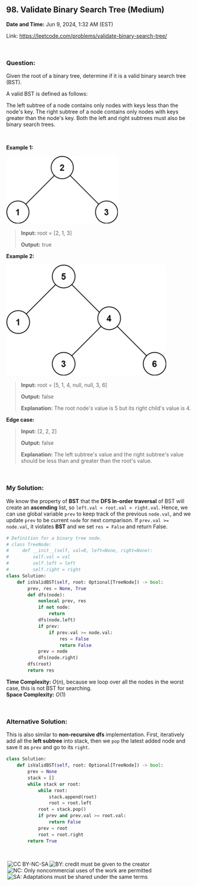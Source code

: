 ## 98. Validate Binary Search Tree (Medium)
**Date and Time:** Jun 9, 2024, 1:32 AM (EST)

Link: https://leetcode.com/problems/validate-binary-search-tree/

<br>

### Question:
Given the root of a binary tree, determine if it is a valid binary search tree (BST).

A valid BST is defined as follows:

The left subtree of a node contains only nodes with keys less than the node's key.
The right subtree of a node contains only nodes with keys greater than the node's key.
Both the left and right subtrees must also be binary search trees.

<br>

**Example 1:**

<img src="../images/98_1.jpg" alt="drawing" width="300"/>

> **Input:** root = [2, 1, 3]
> 
> **Output:** true

**Example 2:**

<img src="../images/98_2.jpg" alt="drawing" width="430"/>

> **Input:** root = [5, 1, 4, null, null, 3, 6]
> 
> **Output:** false
>
> **Explanation:** The root node's value is 5 but its right child's value is 4.

**Edge case:**
> **Input:** [2, 2, 2]
> 
> **Output:** false
>
> **Explanation:** The left subtree's value and the right subtree's value should be less than and greater than the root's value.

<br>

### My Solution:
We know the property of **BST** that the **DFS In-order traversal** of BST will create an **ascending** list, so `left.val < root.val < right.val`. Hence, we can use global variable `prev` to keep track of the previous `node.val`, and we update `prev` to be current `node` for next comparison. If `prev.val >= node.val`, it violates **BST** and we set `res = False` and return False.
```python
# Definition for a binary tree node.
# class TreeNode:
#     def __init__(self, val=0, left=None, right=None):
#         self.val = val
#         self.left = left
#         self.right = right
class Solution:
    def isValidBST(self, root: Optional[TreeNode]) -> bool:
        prev, res = None, True
        def dfs(node):
            nonlocal prev, res
            if not node:
                return
            dfs(node.left)
            if prev:
                if prev.val >= node.val:
                    res = False
                    return False
            prev = node
            dfs(node.right)
        dfs(root)
        return res
```
**Time Complexity:** $O(n)$, because we loop over all the nodes in the worst case, this is not BST for searching. <br>
**Space Complexity:** $O(1)$

<br>

### Alternative Solution:
This is also similar to **non-recursive dfs** implementation. First, iteratively add all the **left subtree** into stack, then we `pop` the latest added node and save it as `prev` and go to its `right`.
```python
class Solution:
    def isValidBST(self, root: Optional[TreeNode]) -> bool:
        prev = None
        stack = []
        while stack or root:
            while root:
                stack.append(root)
                root = root.left
            root = stack.pop()
            if prev and prev.val >= root.val:
                return False
            prev = root
            root = root.right
        return True
```

<br>

<img style="height:22px!important;margin-left:3px;vertical-align:text-bottom;" src="https://mirrors.creativecommons.org/presskit/icons/cc.svg?ref=chooser-v1" alt="CC BY-NC-SA" title="CC BY-NC-SA"><img style="height:22px!important;margin-left:3px;vertical-align:text-bottom;" src="https://mirrors.creativecommons.org/presskit/icons/by.svg?ref=chooser-v1" alt="BY: credit must be given to the creator" title="BY: credit must be given to the creator"><img style="height:22px!important;margin-left:3px;vertical-align:text-bottom;" src="https://mirrors.creativecommons.org/presskit/icons/nc.svg?ref=chooser-v1" alt="NC: Only noncommercial uses of the work are permitted" title="NC: Only noncommercial uses of the work are permitted"><img style="height:22px!important;margin-left:3px;vertical-align:text-bottom;" src="https://mirrors.creativecommons.org/presskit/icons/sa.svg?ref=chooser-v1" alt="SA: Adaptations must be shared under the same terms" title="SA: Adaptations must be shared under the same terms">